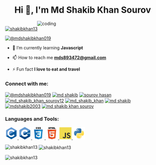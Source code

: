 <h1 align="center">Hi 👋, I'm Md Shakib Khan Sourov</h1>
<img align="right" alt="coding" width="400" src="https://giphy.com/gifs/computador-gu-tecnology-bGgsc5mWoryfgKBx1u"

<p align="left"> <a href="https://github.com/ryo-ma/github-profile-trophy"><img src="https://github-profile-trophy.vercel.app/?username=shakibkhan13" alt="shakibkhan13" /></a> </p>

<p align="left"> <a href="https://twitter.com/@mdshakibkhan019" target="blank"><img src="https://img.shields.io/twitter/follow/@mdshakibkhan019?logo=twitter&style=for-the-badge" alt="@mdshakibkhan019" /></a> </p>

- 🌱 I’m currently learning **Javascript**

- 📫 How to reach me **mds893472@gmail.com**

- ⚡ Fun fact **I love to eat and travel**

<h3 align="left">Connect with me:</h3>
<p align="left">
<a href="https://twitter.com/@mdshakibkhan019" target="blank"><img align="center" src="https://raw.githubusercontent.com/rahuldkjain/github-profile-readme-generator/master/src/images/icons/Social/twitter.svg" alt="@mdshakibkhan019" height="30" width="40" /></a>
<a href="https://linkedin.com/in/md shakib" target="blank"><img align="center" src="https://raw.githubusercontent.com/rahuldkjain/github-profile-readme-generator/master/src/images/icons/Social/linked-in-alt.svg" alt="md shakib" height="30" width="40" /></a>
<a href="https://fb.com/sourov hasan" target="blank"><img align="center" src="https://raw.githubusercontent.com/rahuldkjain/github-profile-readme-generator/master/src/images/icons/Social/facebook.svg" alt="sourov hasan" height="30" width="40" /></a>
<a href="https://instagram.com/md_shakib_khan_sourov12" target="blank"><img align="center" src="https://raw.githubusercontent.com/rahuldkjain/github-profile-readme-generator/master/src/images/icons/Social/instagram.svg" alt="md_shakib_khan_sourov12" height="30" width="40" /></a>
<a href="https://www.codechef.com/users/md_shakib_khan" target="blank"><img align="center" src="https://cdn.jsdelivr.net/npm/simple-icons@3.1.0/icons/codechef.svg" alt="md_shakib_khan" height="30" width="40" /></a>
<a href="https://www.hackerrank.com/md shakib" target="blank"><img align="center" src="https://raw.githubusercontent.com/rahuldkjain/github-profile-readme-generator/master/src/images/icons/Social/hackerrank.svg" alt="md shakib" height="30" width="40" /></a>
<a href="https://codeforces.com/profile/mdshakib2003" target="blank"><img align="center" src="https://raw.githubusercontent.com/rahuldkjain/github-profile-readme-generator/master/src/images/icons/Social/codeforces.svg" alt="mdshakib2003" height="30" width="40" /></a>
<a href="https://www.leetcode.com/md shakib khan sourov" target="blank"><img align="center" src="https://raw.githubusercontent.com/rahuldkjain/github-profile-readme-generator/master/src/images/icons/Social/leet-code.svg" alt="md shakib khan sourov" height="30" width="40" /></a>
</p>

<h3 align="left">Languages and Tools:</h3>
<p align="left"> <a href="https://www.cprogramming.com/" target="_blank" rel="noreferrer"> <img src="https://raw.githubusercontent.com/devicons/devicon/master/icons/c/c-original.svg" alt="c" width="40" height="40"/> </a> <a href="https://www.w3schools.com/cpp/" target="_blank" rel="noreferrer"> <img src="https://raw.githubusercontent.com/devicons/devicon/master/icons/cplusplus/cplusplus-original.svg" alt="cplusplus" width="40" height="40"/> </a> <a href="https://www.w3schools.com/css/" target="_blank" rel="noreferrer"> <img src="https://raw.githubusercontent.com/devicons/devicon/master/icons/css3/css3-original-wordmark.svg" alt="css3" width="40" height="40"/> </a> <a href="https://www.w3.org/html/" target="_blank" rel="noreferrer"> <img src="https://raw.githubusercontent.com/devicons/devicon/master/icons/html5/html5-original-wordmark.svg" alt="html5" width="40" height="40"/> </a> <a href="https://developer.mozilla.org/en-US/docs/Web/JavaScript" target="_blank" rel="noreferrer"> <img src="https://raw.githubusercontent.com/devicons/devicon/master/icons/javascript/javascript-original.svg" alt="javascript" width="40" height="40"/> </a> <a href="https://www.python.org" target="_blank" rel="noreferrer"> <img src="https://raw.githubusercontent.com/devicons/devicon/master/icons/python/python-original.svg" alt="python" width="40" height="40"/> </a> </p>

<p><img align="left" src="https://github-readme-stats.vercel.app/api/top-langs?username=shakibkhan13&show_icons=true&locale=en&layout=compact" alt="shakibkhan13" /></p>

<p>&nbsp;<img align="center" src="https://github-readme-stats.vercel.app/api?username=shakibkhan13&show_icons=true&locale=en" alt="shakibkhan13" /></p>

<p><img align="center" src="https://github-readme-streak-stats.herokuapp.com/?user=shakibkhan13&" alt="shakibkhan13" /></p>
